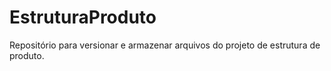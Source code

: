 # EstruturaProduto
Repositório para versionar e armazenar arquivos do projeto de estrutura de produto.